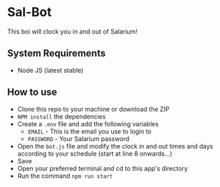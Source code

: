 # Sal-Bot

This boi will clock you in and out of Salarium!

## System Requirements

- Node JS (latest stable)

## How to use

- Clone this repo to your machine or download the ZIP
- `NPM install` the dependencies
- Create a `.env` file and add the following variables
  - `EMAIL` - This is the email you use to login to
  - `PASSWORD` - Your Salarium password
- Open the `bot.js` file and modify the clock in and out times and days according to your schedule (start at line 8 onwards...)
- Save
- Open your preferred terminal and cd to this app's directory
- Run the command `npm run start`
